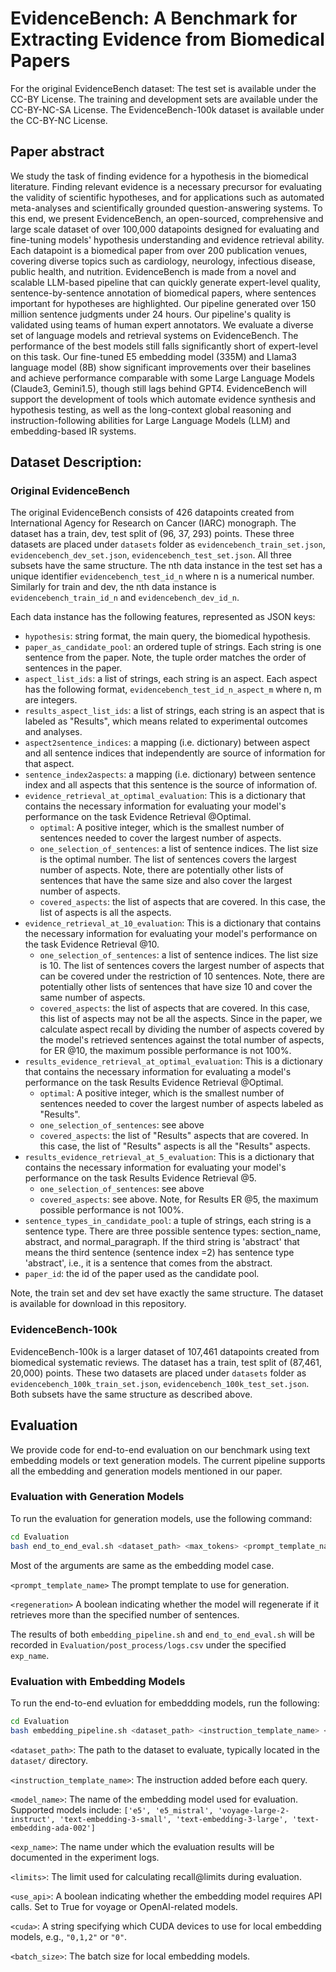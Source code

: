 # EvidenceBench: A Benchmark for Extracting Evidence from Biomedical Papers

For the original EvidenceBench dataset: The test set is available under the CC-BY License. The training and development sets are available under the CC-BY-NC-SA License.
The EvidenceBench-100k dataset is available under the CC-BY-NC License.

## Paper abstract
We study the task of finding evidence for a hypothesis in the biomedical literature. Finding relevant evidence is a necessary precursor for evaluating the validity of scientific hypotheses, and for applications such as automated meta-analyses and scientifically grounded question-answering systems. To this end, we present EvidenceBench, an open-sourced, comprehensive and large scale dataset of over 100,000 datapoints designed for evaluating and fine-tuning models' hypothesis understanding and evidence retrieval ability. Each datapoint is a biomedical paper from over 200 publication venues, covering diverse topics such as cardiology, neurology, infectious disease, public health, and nutrition. EvidenceBench is made from a novel and scalable LLM-based pipeline that can quickly generate expert-level quality, sentence-by-sentence annotation of biomedical papers, where sentences important for hypotheses are highlighted. Our pipeline generated over 150 million sentence judgments under 24 hours. Our pipeline's quality is validated using teams of human expert annotators. We evaluate a diverse set of language models and retrieval systems on EvidenceBench. The performance of the best models still falls significantly short of expert-level on this task. Our fine-tuned E5 embedding model (335M) and Llama3 language model (8B) show significant improvements over their baselines and achieve performance comparable with some Large Language Models (Claude3, Gemini1.5), though still lags behind GPT4.  EvidenceBench will support the development of tools which automate evidence synthesis and hypothesis testing, as well as the long-context global reasoning and instruction-following abilities for Large Language Models (LLM) and embedding-based IR systems. 

## Dataset Description:

### Original EvidenceBench

The original EvidenceBench consists of 426 datapoints created from International Agency for Research on Cancer (IARC) monograph. The dataset has a train, dev, test split of (96, 37, 293) points. These three datasets are placed under `datasets` folder as `evidencebench_train_set.json`, `evidencebench_dev_set.json`, `evidencebench_test_set.json`. All three subsets have the same structure. The nth data instance in the test set has a unique identifier `evidencebench_test_id_n` where n is a numerical number. Similarly for train and dev, the nth data instance is `evidencebench_train_id_n` and `evidencebench_dev_id_n`.

Each data instance has the following features, represented as JSON keys:
- `hypothesis`: string format, the main query, the biomedical hypothesis.
- `paper_as_candidate_pool`: an ordered tuple of strings. Each string is one sentence from the paper. Note, the tuple order matches the order of sentences in the paper.
- `aspect_list_ids`: a list of strings, each string is an aspect. Each aspect has the following format, `evidencebench_test_id_n_aspect_m` where n, m are integers.
- `results_aspect_list_ids`: a list of strings, each string is an aspect that is labeled as "Results", which means related to experimental outcomes and analyses.
- `aspect2sentence_indices`: a mapping (i.e. dictionary) between aspect and all sentence indices that independently are source of information for that aspect.
- `sentence_index2aspects`: a mapping (i.e. dictionary) between sentence index and all aspects that this sentence is the source of information of.
- `evidence_retrieval_at_optimal_evaluation`: This is a dictionary that contains the necessary information for evaluating your model's performance on the task Evidence Retrieval @Optimal.
  - `optimal`: A positive integer, which is the smallest number of sentences needed to cover the largest number of aspects.
  - `one_selection_of_sentences`: a list of sentence indices. The list size is the optimal number. The list of sentences covers the largest number of aspects. Note, there are potentially other lists of sentences that have the same size and also cover the largest number of aspects.
  - `covered_aspects`: the list of aspects that are covered. In this case, the list of aspects is all the aspects.
- `evidence_retrieval_at_10_evaluation`: This is a dictionary that contains the necessary information for evaluating your model's performance on the task Evidence Retrieval @10.
  - `one_selection_of_sentences`: a list of sentence indices. The list size is 10. The list of sentences covers the largest number of aspects that can be covered under the restriction of 10 sentences. Note, there are potentially other lists of sentences that have size 10 and cover the same number of aspects.
  - `covered_aspects`: the list of aspects that are covered. In this case, this list of aspects may not be all the aspects. Since in the paper, we calculate aspect recall by dividing the number of aspects covered by the model's retrieved sentences against the total number of aspects, for ER @10, the maximum possible performance is not 100%.
- `results_evidence_retrieval_at_optimal_evaluation`: This is a dictionary that contains the necessary information for evaluating a model's performance on the task Results Evidence Retrieval @Optimal.
  - `optimal`: A positive integer, which is the smallest number of sentences needed to cover the largest number of aspects labeled as "Results".
  - `one_selection_of_sentences`: see above
  - `covered_aspects`: the list of "Results" aspects that are covered. In this case, the list of "Results" aspects is all the "Results" aspects.
- `results_evidence_retrieval_at_5_evaluation`: This is a dictionary that contains the necessary information for evaluating your model's performance on the task Results Evidence Retrieval @5.
  - `one_selection_of_sentences`: see above
  - `covered_aspects`: see above. Note, for Results ER @5, the maximum possible performance is not 100%.
- `sentence_types_in_candidate_pool`: a tuple of strings, each string is a sentence type. There are three possible sentence types: section_name, abstract, and normal_paragraph. If the third string is 'abstract' that means the third sentence (sentence index =2) has sentence type 'abstract', i.e., it is a sentence that comes from the abstract.
- `paper_id`: the id of the paper used as the candidate pool.

Note, the train set and dev set have exactly the same structure. The dataset is available for download in this repository.

### EvidenceBench-100k

EvidenceBench-100k is a larger dataset of 107,461 datapoints created from biomedical systematic reviews. The dataset has a train, test split of (87,461, 20,000) points. These two datasets are placed under `datasets` folder as `evidencebench_100k_train_set.json`, `evidencebench_100k_test_set.json`. Both subsets have the same structure as described above.

## Evaluation

We provide code for end-to-end evaluation on our benchmark using text embedding models or text generation models. The current pipeline supports all the embedding and generation models mentioned in our paper.



### Evaluation with Generation Models


To run the evaluation for generation models, use the following command:

```bash
cd Evaluation
bash end_to_end_eval.sh <dataset_path> <max_tokens> <prompt_template_name> <model_name> <exp_name> -1 <limits> <regeneration> False
```

Most of the arguments are same as the embedding model case.

`<prompt_template_name>` The prompt template to use for generation.

`<regeneration>` A boolean indicating whether the model will regenerate if it retrieves more than the specified number of sentences.

The results of both `embedding_pipeline.sh` and `end_to_end_eval.sh` will be recorded in `Evaluation/post_process/logs.csv` under the specified `exp_name`.


### Evaluation with Embedding Models

To run the end-to-end evluation for embeddding models, run the following:

```bash
cd Evaluation
bash embedding_pipeline.sh <dataset_path> <instruction_template_name> <model_name> <exp_name> <limits> <use_api> <cuda> <batch_size>
```

`<dataset_path>`: The path to the dataset to evaluate, typically located in the `dataset/` directory.

`<instruction_template_name>`: The instruction added before each query.

`<model_name>`: The name of the embedding model used for evaluation. Supported models include: `['e5', 'e5_mistral', 'voyage-large-2-instruct', 'text-embedding-3-small', 'text-embedding-3-large', 'text-embedding-ada-002']`

`<exp_name>`: The name under which the evaluation results will be documented in the experiment logs.

`<limits>`: The limit used for calculating recall@limits during evaluation.

`<use_api>`: A boolean indicating whether the embedding model requires API calls. Set to True for voyage or OpenAI-related models.

`<cuda>`: A string specifying which CUDA devices to use for local embedding models, e.g., `"0,1,2"` or `"0"`.

`<batch_size>`: The batch size for local embedding models.

